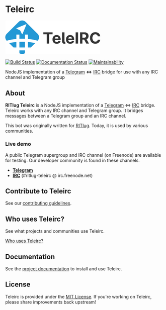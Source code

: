 Teleirc
=======

<a href="https://github.com/RITlug/teleirc"><img src="/brand/svg/horizontal_color.svg" alt="Teleirc logo by Ura Design" width="60%" height="auto"></a>

[![Build Status](https://travis-ci.org/RITlug/teleirc.svg?branch=devel)](https://travis-ci.org/RITlug/teleirc)
[![Documentation Status](https://readthedocs.org/projects/teleirc/badge/?version=latest)](http://teleirc.readthedocs.io/en/latest/?badge=latest)
[![Maintainability](https://api.codeclimate.com/v1/badges/f26acd099b16fce789b3/maintainability)](https://codeclimate.com/github/RITlug/teleirc/maintainability)

NodeJS implementation of a [Telegram](https://telegram.org/) <=> [IRC](https://en.wikipedia.org/wiki/Internet_Relay_Chat) bridge for use with any IRC channel and Telegram group


## About

**RITlug Teleirc** is a NodeJS implementation of a [Telegram](https://telegram.org/) <=> [IRC](https://en.wikipedia.org/wiki/Internet_Relay_Chat) bridge.
Teleirc works with any IRC channel and Telegram group.
It bridges messages between a Telegram group and an IRC channel.

This bot was originally written for [RITlug](https://ritlug.com).
Today, it is used by various communities.

### Live demo

A public Telegram supergroup and IRC channel (on Freenode) are available for testing.
Our developer community is found in these channels.

* **[Telegram](https://t.me/teleirc)**
* **[IRC](https://webchat.freenode.net/?channels=ritlug-teleirc)** (#ritlug-teleirc @ irc.freenode.net)


## Contribute to Teleirc

See our [contributing guidelines](https://github.com/RITlug/teleirc/master/.github/CONTRIBUTING.md).


## Who uses Teleirc?

See what projects and communities use Teleirc.

[Who uses Teleirc?](https://teleirc.readthedocs.io/en/latest/who-uses-teleirc/ "Who uses Teleirc?")


## Documentation

See the [project documentation](https://teleirc.readthedocs.io/) to install and use Teleirc.


## License

Teleirc is provided under the [MIT License](https://github.com/RITlug/teleirc/blob/master/LICENSE).
If you're working on Teleirc, please share improvements back upstream!
